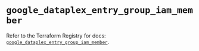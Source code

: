 # `google_dataplex_entry_group_iam_member`

Refer to the Terraform Registry for docs: [`google_dataplex_entry_group_iam_member`](https://registry.terraform.io/providers/hashicorp/google-beta/5.37.0/docs/resources/google_dataplex_entry_group_iam_member).
